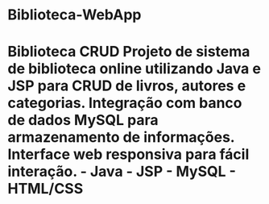# Biblioteca-WebApp
# Biblioteca CRUD  Projeto de sistema de biblioteca online utilizando Java e JSP para CRUD de livros, autores e categorias. Integração com banco de dados MySQL para armazenamento de informações. Interface web responsiva para fácil interação.  - Java - JSP - MySQL - HTML/CSS
